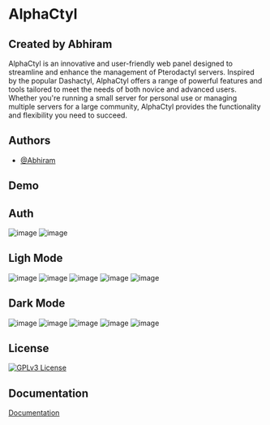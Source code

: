 
# AlphaCtyl

## Created by Abhiram

AlphaCtyl is an innovative and user-friendly web panel designed to streamline and enhance the management of Pterodactyl servers. Inspired by the popular Dashactyl, AlphaCtyl offers a range of powerful features and tools tailored to meet the needs of both novice and advanced users. Whether you're running a small server for personal use or managing multiple servers for a large community, AlphaCtyl provides the functionality and flexibility you need to succeed.

## Authors

- [@Abhiram](https://www.github.com/AlphaNodesDev)

## Demo
## Auth
![image](https://github.com/AlphaNodesDev/AlphaCtyl/assets/89145034/70393b00-7048-4eac-ba77-870dcc8a835e)
![image](https://github.com/AlphaNodesDev/AlphaCtyl/assets/89145034/5880d443-3cf1-41d1-aadf-46b577c65a72)

## Ligh Mode
![image](https://github.com/AlphaNodesDev/AlphaCtyl/assets/89145034/df4b6142-f0ff-40cc-9e21-bec27a0ddcf3)
![image](https://github.com/AlphaNodesDev/AlphaCtyl/assets/89145034/213569c7-2f72-47c3-b139-c7d328db8360)
![image](https://github.com/AlphaNodesDev/AlphaCtyl/assets/89145034/971ec5b7-7f7c-4306-bd85-5edfa413d5dd)
![image](https://github.com/AlphaNodesDev/AlphaCtyl/assets/89145034/8ea96cbb-85e1-4f7f-a0d2-4aedbd4b90ab)
![image](https://github.com/AlphaNodesDev/AlphaCtyl/assets/89145034/cc3d4931-3e9e-4c4c-bcf8-954fea0ee792)


## Dark Mode
![image](https://github.com/AlphaNodesDev/AlphaCtyl/assets/89145034/636cce61-f4b1-4046-9700-d93a8152314b)
![image](https://github.com/AlphaNodesDev/AlphaCtyl/assets/89145034/c67c7173-3b0e-48c1-b94c-7f0fc63d2ea6)
![image](https://github.com/AlphaNodesDev/AlphaCtyl/assets/89145034/b98bf8bb-5334-4523-a74a-936454ce949d)
![image](https://github.com/AlphaNodesDev/AlphaCtyl/assets/89145034/8c95e90b-b050-4c9f-96b3-9e78f56f22fb)
![image](https://github.com/AlphaNodesDev/AlphaCtyl/assets/89145034/18a6575d-ed74-4822-a729-dcf5e9c7895d)



## License

[![GPLv3 License](https://img.shields.io/badge/License-GPL%20v3-yellow.svg)](https://github.com/AlphaNodesDev/AlphaCtyl/blob/main/LICENSE)

## Documentation

[Documentation](https://alphactyl.gitbook.io/alphactyl/)
